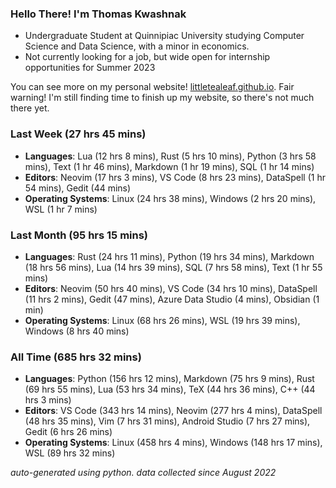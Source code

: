 
### Hello There! I'm Thomas Kwashnak

- Undergraduate Student at Quinnipiac University studying Computer Science and Data Science, with a minor in economics.
- Not currently looking for a job, but wide open for internship opportunities for Summer 2023

You can see more on my personal website! [littletealeaf.github.io](https://littletealeaf.github.io). Fair warning! I'm still finding time to finish up my website, so there's not much there yet.

### Last Week (27 hrs 45 mins)
- **Languages**: Lua (12 hrs 8 mins), Rust (5 hrs 10 mins), Python (3 hrs 58 mins), Text (1 hr 46 mins), Markdown (1 hr 19 mins), SQL (1 hr 14 mins)
- **Editors**: Neovim (17 hrs 3 mins), VS Code (8 hrs 23 mins), DataSpell (1 hr 54 mins), Gedit (44 mins)
- **Operating Systems**: Linux (24 hrs 38 mins), Windows (2 hrs 20 mins), WSL (1 hr 7 mins)
    
### Last Month (95 hrs 15 mins)
- **Languages**: Rust (24 hrs 11 mins), Python (19 hrs 34 mins), Markdown (18 hrs 56 mins), Lua (14 hrs 39 mins), SQL (7 hrs 58 mins), Text (1 hr 55 mins)
- **Editors**: Neovim (50 hrs 40 mins), VS Code (34 hrs 10 mins), DataSpell (11 hrs 2 mins), Gedit (47 mins), Azure Data Studio (4 mins), Obsidian (1 min)
- **Operating Systems**: Linux (68 hrs 26 mins), WSL (19 hrs 39 mins), Windows (8 hrs 40 mins)
    
### All Time (685 hrs 32 mins)
- **Languages**: Python (156 hrs 12 mins), Markdown (75 hrs 9 mins), Rust (69 hrs 55 mins), Lua (53 hrs 34 mins), TeX (44 hrs 36 mins), C++ (44 hrs 3 mins)
- **Editors**: VS Code (343 hrs 14 mins), Neovim (277 hrs 4 mins), DataSpell (48 hrs 35 mins), Vim (7 hrs 31 mins), Android Studio (7 hrs 27 mins), Gedit (6 hrs 26 mins)
- **Operating Systems**: Linux (458 hrs 4 mins), Windows (148 hrs 17 mins), WSL (89 hrs 32 mins)
    

*auto-generated using python. data collected since August 2022*
